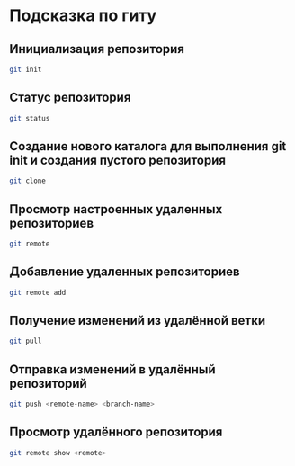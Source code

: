 # Подсказка по гиту

## Инициализация репозитория

```sh
git init
```

## Статус репозитория

```sh
git status
```
## Создание нового каталога для выполнения git init и создания пустого репозитория
```sh
git clone
```
## Просмотр настроенных удаленных репозиториев
```sh
git remote
```
## Добавление удаленных репозиториев
```sh
git remote add
```
## Получение изменений из удалённой ветки
```sh
git pull
```
## Отправка изменений в удалённый репозиторий
```sh
git push <remote-name> <branch-name>
```
## Просмотр удалённого репозитория
```sh
git remote show <remote>
```

